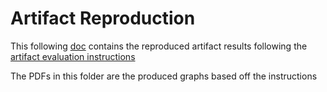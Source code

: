 # Artifact Reproduction

This following [doc](https://docs.google.com/document/d/1QXhJS43uxmkTkVxAdlHssTWbI1kUuFwk3Akd8TV_J1w/edit?usp=sharing) contains the reproduced artifact results following
the [artifact evaluation instructions](../../doc/AE.md)


The PDFs in this folder are the produced graphs based off the instructions